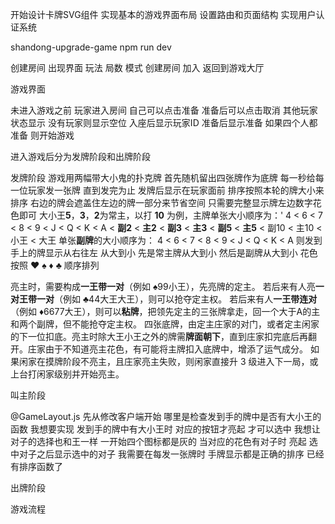 开始设计卡牌SVG组件
实现基本的游戏界面布局
设置路由和页面结构
实现用户认证系统

shandong-upgrade-game
npm run dev

创建房间
出现界面 玩法 局数 模式 
创建房间 加入 返回到游戏大厅

游戏界面

未进入游戏之前
玩家进入房间 自己可以点击准备 准备后可以点击取消
其他玩家状态显示 没有玩家则显示空位 入座后显示玩家ID 准备后显示准备
如果四个人都准备 则开始游戏


进入游戏后分为发牌阶段和出牌阶段

发牌阶段
游戏用两幅带大小鬼的扑克牌
首先随机留出四张牌作为底牌 
每一秒给每一位玩家发一张牌 直到发完为止 发牌后显示在玩家面前 排序按照本轮的牌大小来排序 右边的牌会遮盖住左边的牌一部分来节省空间 只需要完整显示牌左边数字花色即可
大小王**5**，**3**，**2**为常主，以打 **10** 为例，主牌单张大小顺序为：'
4 < 6 < 7 < 8 < 9 < J < Q < K < A < **副2** < **主2** < **副3** < **主3** < **副5** < **主5** < 副10 < 主10 < 小王 < 大王
单张**副牌**的大小顺序为：
4 < 6 < 7 < 8 < 9 < J < Q < K < A
则发到手上的牌显示从右往左 从大到小 先是常主牌从大到小 然后是副牌从大到小 花色按照 ♥ ♠ ♦ ♣ 顺序排列




亮主时，需要构成**一王带一对**（例如 ♠99小王），先亮牌的定主。
若后来有人亮**一对王带一对**（例如 ♣44大王大王），则可以抢夺定主权。
若后来有人**一王带连对**（例如 ♦6677大王），则可以**粘牌**，把领先定主的三张牌拿走，回一个大于A的主和两个副牌，但不能抢夺定主权。
四张底牌，由定主庄家的对门，或者定主闲家的下一位扣底。亮主时除大王小王之外的牌需**牌面朝下**，直到庄家扣完底后再翻开。庄家由于不知道亮主花色，有可能将主牌扣入底牌中，增添了运气成分。
如果闲家在摸牌阶段不亮主，且庄家亮主失败，则闲家直接升 3 级进入下一局，或上台打闲家级别并开始亮主。

叫主阶段

@GameLayout.js 先从修改客户端开始 哪里是检查发到手的牌中是否有大小王的函数
我想要实现 发到手的牌中有大小王时 对应的按钮才亮起 才可以选中 
我想让对子的选择也和王一样 一开始四个图标都是灰的  当对应的花色有对子时 亮起 选中对子之后显示选中的对子
我需要在每发一张牌时 手牌显示都是正确的排序 已经有排序函数了

出牌阶段









游戏流程


